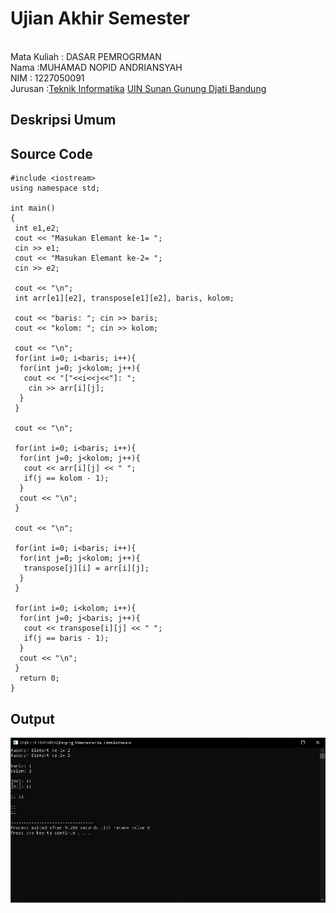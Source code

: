# Ujian Akhir Semester 
<br>Mata Kuliah 	: DASAR PEMROGRMAN
<br>Nama :MUHAMAD NOPID ANDRIANSYAH
<br>NIM		:	1227050091
<br>Jurusan		:[Teknik Informatika](http://if.uinsgd.ac.id/) [UIN Sunan Gunung Djati Bandung](https://uinsgd.ac.id/) 

## Deskripsi Umum

## Source Code
```
#include <iostream>
using namespace std;

int main()
{
 int e1,e2;
 cout << "Masukan Elemant ke-1= ";
 cin >> e1;
 cout << "Masukan Elemant ke-2= ";
 cin >> e2;
	
 cout << "\n";
 int arr[e1][e2], transpose[e1][e2], baris, kolom;
 
 cout << "baris: "; cin >> baris;
 cout << "kolom: "; cin >> kolom;
 
 cout << "\n";
 for(int i=0; i<baris; i++){
  for(int j=0; j<kolom; j++){
   cout << "["<<i<<j<<"]: ";
   	cin >> arr[i][j];
  }
 }
 
 cout << "\n";
 
 for(int i=0; i<baris; i++){
  for(int j=0; j<kolom; j++){
   cout << arr[i][j] << " ";
   if(j == kolom - 1);
  }
  cout << "\n";
 }
 
 cout << "\n";
 
 for(int i=0; i<baris; i++){
  for(int j=0; j<kolom; j++){
   transpose[j][i] = arr[i][j];
  }
 }
 
 for(int i=0; i<kolom; i++){
  for(int j=0; j<baris; j++){
   cout << transpose[i][j] << " ";
   if(j == baris - 1);
  }
  cout << "\n";
 }
  return 0;
}
```
## Output

<img src="output1.1.png">
